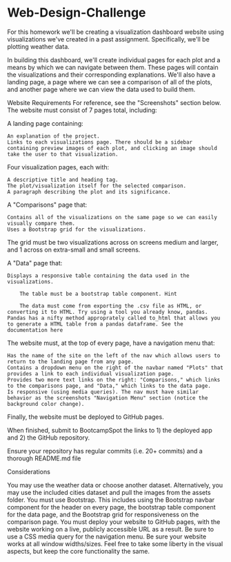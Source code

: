# Web-Design-Challenge

For this homework we'll be creating a visualization dashboard website using visualizations we've created in a past assignment. Specifically, we'll be plotting weather data.

In building this dashboard, we'll create individual pages for each plot and a means by which we can navigate between them. These pages will contain the visualizations and their corresponding explanations. We'll also have a landing page, a page where we can see a comparison of all of the plots, and another page where we can view the data used to build them.

Website Requirements
For reference, see the "Screenshots" section below.
The website must consist of 7 pages total, including:

A landing page containing:

    An explanation of the project.
    Links to each visualizations page. There should be a sidebar containing preview images of each plot, and clicking an image should take the user to that visualization.


Four visualization pages, each with:

    A descriptive title and heading tag.
    The plot/visualization itself for the selected comparison.
    A paragraph describing the plot and its significance.


A "Comparisons" page that:

    Contains all of the visualizations on the same page so we can easily visually compare them.
    Uses a Bootstrap grid for the visualizations.

The grid must be two visualizations across on screens medium and larger, and 1 across on extra-small and small screens.




A "Data" page that:

    Displays a responsive table containing the data used in the visualizations.

        The table must be a bootstrap table component. Hint

        The data must come from exporting the .csv file as HTML, or converting it to HTML. Try using a tool you already know, pandas. Pandas has a nifty method approprately called to_html that allows you to generate a HTML table from a pandas dataframe. See the documentation here






The website must, at the top of every page, have a navigation menu that:

    Has the name of the site on the left of the nav which allows users to return to the landing page from any page.
    Contains a dropdown menu on the right of the navbar named "Plots" that provides a link to each individual visualization page.
    Provides two more text links on the right: "Comparisons," which links to the comparisons page, and "Data," which links to the data page.
    Is responsive (using media queries). The nav must have similar behavior as the screenshots "Navigation Menu" section (notice the background color change).

Finally, the website must be deployed to GitHub pages.

When finished, submit to BootcampSpot the links to 1) the deployed app and 2) the GitHub repository.

Ensure your repository has regular commits (i.e. 20+ commits) and a thorough README.md file

Considerations

You may use the weather data or choose another dataset. Alternatively, you may use the included cities dataset and pull the images from the assets folder.
You must use Bootstrap. This includes using the Bootstrap navbar component for the header on every page, the bootstrap table component for the data page, and the Bootstrap grid for responsiveness on the comparison page.
You must deploy your website to GitHub pages, with the website working on a live, publicly accessible URL as a result.
Be sure to use a CSS media query for the navigation menu.
Be sure your website works at all window widths/sizes.
Feel free to take some liberty in the visual aspects, but keep the core functionality the same.